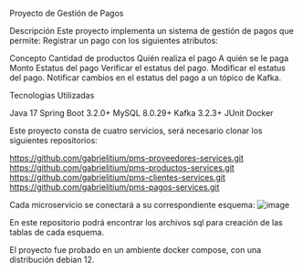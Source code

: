 Proyecto de Gestión de Pagos

Descripción
Este proyecto implementa un sistema de gestión de pagos que permite:
Registrar un pago con los siguientes atributos:

Concepto
Cantidad de productos
Quién realiza el pago
A quién se le paga
Monto
Estatus del pago
Verificar el estatus del pago.
Modificar el estatus del pago.
Notificar cambios en el estatus del pago a un tópico de Kafka.


Tecnologías Utilizadas

Java 17
Spring Boot 3.2.0+
MySQL 8.0.29+
Kafka 3.2.3+
JUnit
Docker

Este proyecto consta de cuatro servicios, será necesario clonar los siguientes repositorios:

https://github.com/gabrielitium/pms-proveedores-services.git
https://github.com/gabrielitium/pms-productos-services.git
https://github.com/gabrielitium/pms-clientes-services.git
https://github.com/gabrielitium/pms-pagos-services.git

Cada microservicio se conectará a su correspondiente esquema:
![image](https://github.com/user-attachments/assets/2e3071f9-3fc5-4f67-a99d-5e518cf088cc)

En este repositorio podrá encontrar los archivos sql para creación de las tablas de cada esquema.

El proyecto fue probado en un ambiente docker compose, con una distribución debian 12.






